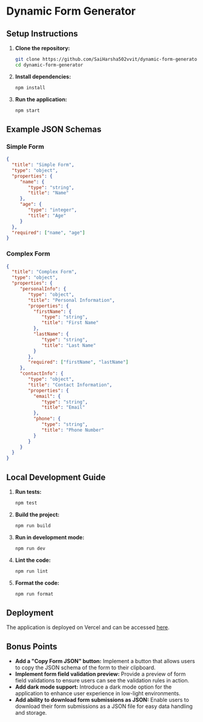 # Dynamic Form Generator

## Setup Instructions

1. **Clone the repository:**
    ```sh
    git clone https://github.com/SaiHarsha502vvit/dynamic-form-generator.git
    cd dynamic-form-generator
    ```

2. **Install dependencies:**
    ```sh
    npm install
    ```

3. **Run the application:**
    ```sh
    npm start
    ```

## Example JSON Schemas

### Simple Form
```json
{
  "title": "Simple Form",
  "type": "object",
  "properties": {
     "name": {
        "type": "string",
        "title": "Name"
     },
     "age": {
        "type": "integer",
        "title": "Age"
     }
  },
  "required": ["name", "age"]
}
```

### Complex Form
```json
{
  "title": "Complex Form",
  "type": "object",
  "properties": {
     "personalInfo": {
        "type": "object",
        "title": "Personal Information",
        "properties": {
          "firstName": {
             "type": "string",
             "title": "First Name"
          },
          "lastName": {
             "type": "string",
             "title": "Last Name"
          }
        },
        "required": ["firstName", "lastName"]
     },
     "contactInfo": {
        "type": "object",
        "title": "Contact Information",
        "properties": {
          "email": {
             "type": "string",
             "title": "Email"
          },
          "phone": {
             "type": "string",
             "title": "Phone Number"
          }
        }
     }
  }
}
```

## Local Development Guide

1. **Run tests:**
    ```sh
    npm test
    ```

2. **Build the project:**
    ```sh
    npm run build
    ```

3. **Run in development mode:**
    ```sh
    npm run dev
    ```

4. **Lint the code:**
    ```sh
    npm run lint
    ```

5. **Format the code:**
    ```sh
    npm run format
    ```

## Deployment

The application is deployed on Vercel and can be accessed [here](https://dynamic-form-generator-roan.vercel.app/).

## Bonus Points

- **Add a "Copy Form JSON" button:** Implement a button that allows users to copy the JSON schema of the form to their clipboard.
- **Implement form field validation preview:** Provide a preview of form field validations to ensure users can see the validation rules in action.
- **Add dark mode support:** Introduce a dark mode option for the application to enhance user experience in low-light environments.
- **Add ability to download form submissions as JSON:** Enable users to download their form submissions as a JSON file for easy data handling and storage.